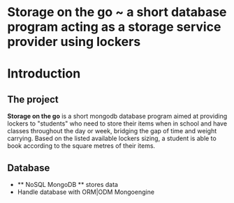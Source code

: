 # Storage on the go ~ a short database program acting as a storage service provider using lockers

# Introduction

## The project
**Storage on the go** is a short mongodb database program aimed at providing lockers to "students" who need to store their items when in school and have classes throughout the day or week, bridging the gap of time and weight carrying. Based on the listed available lockers sizing, a student is able to book according to the square metres of their items.

## Database
- ** NoSQL MongoDB ** stores data
- Handle database with ORM|ODM Mongoengine 
